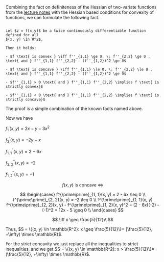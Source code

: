 Combining the fact on definiteness of the Hessian of two-variate functions from the [lecture notes](https://optim.iskh.me/09.unconstrained.html#establishing-definiteness-of-hessian-in-mathbb-r-2-case) with the Hessian based conditions for convexity of functions, we can formulate the following fact.

```{admonition} Fact: the sufficient conditions for concavity/convexity in 2D

Let $z = f(x,y)$ be a twice continuously differentiable function defined for all
$(x, y) \in R^2$.

Then it holds:

- $f \text{ is convex } \iff f''_{1,1} \ge 0, \; f''_{2,2} \ge 0 , \text{ and } f''_{1,1} f''_{2,2} - (f''_{1,2})^2 \ge 0$

- $f \text{ is concave } \iff f''_{1,1} \le 0, \; f''_{2,2} \le 0 , \text{ and } f''_{1,1} f''_{2,2} - (f''_{1,2})^2 \ge 0$

- $f''_{1,1} > 0 \text{ and } f''_{1,1} f''_{2,2} \implies f \text{ is strictly convex}$

- $f''_{1,1} < 0 \text{ and } f''_{1,1} f''_{2,2} \implies f \text{ is strictly concave}$

```

The proof is a simple combination of the known facts named above.

Now we have 

$f^{\prime}_{1}(x, y) = 2x - y -3x^2$

$f^{\prime}_{2}(x, y) = -2y - x$

$f^{\prime\prime}_{1, 1}(x, y) = 2 - 6x$

$f^{\prime\prime}_{2, 2}(x, y) = -2$

$f^{\prime\prime}_{1, 2}(x, y) = -1$

$$
f(x, y) \text{ is concave } \iff
$$

$$
\begin{cases}
f^{\prime\prime}_{1, 1}(x, y) = 2 - 6x \leq 0 \\
f^{\prime\prime}_{2, 2}(x, y) = -2 \leq 0 \\
f^{\prime\prime}_{1, 1}(x, y) f^{\prime\prime}_{2, 2}(x, y) - f^{\prime\prime}_{1, 2}(x, y)^2 = (2 - 6x)(-2) - (-1)^2 = 12x - 5 \geq 0 \\
\end{cases}
$$

$$
\iff x \geq \frac{5}{12}\\
$$

Thus, $S = \{(x, y) \in \mathbb{R^2}: x \geq \frac{5}{12}\}= [\frac{5}{12}, +\infty) \times \mathbb{R}$.


For the strict concavity  we just replace all the inequalities to strict inequalities, and we get $S = \{(x, y) \in \mathbb{R^2}: x > \frac{5}{12}\}= (\frac{5}{12}, +\infty) \times \mathbb{R}$.

